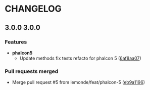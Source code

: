 # CHANGELOG

## 3.0.0 3.0.0 


### Features

  - **phalcon5**
    - Update methods fix tests refacto for phalcon 5
  ([6af8aa07](https://github.com/lemonde/phalcon-abtest/commit/6af8aa07208d49609bbcd904d316aea23c83e9a1))




### Pull requests merged
  - Merge pull request #5 from lemonde/feat/phalcon-5
  ([eb9a1196](https://github.com/lemonde/phalcon-abtest/commit/eb9a11968130836a02ac3fb5b085510bf788d56a))





